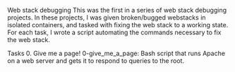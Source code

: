 Web stack debugging
This was the first in a series of web stack debugging projects. In these projects, I was given broken/bugged webstacks in isolated containers, and tasked with fixing the web stack to a working state. For each task, I wrote a script automating the commands necessary to fix the web stack.

Tasks 
0. Give me a page!
0-give_me_a_page: Bash script that runs Apache on a web server and gets it to respond to queries to the root.
